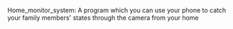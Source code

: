 Home_monitor_system:
A program which you can use your phone to catch your family members' states through the camera from your home
